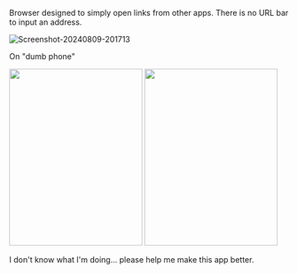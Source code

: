 Browser designed to simply open links from other apps. There is no URL bar to input an address. 

<img src="https://i.ibb.co/Tw79Kwt/Screenshot-20240809-201713.png" alt="Screenshot-20240809-201713" border="0">

On "dumb phone"

<img src="https://i.ibb.co/LzsBXL3/Screenshot-20240112-162740.png" width="240" height="320"> <img src="https://i.ibb.co/1s8QTPx/Screenshot-20240112-162814.png" width="240" height="320">

I don't know what I'm doing... please help me make this app better.
